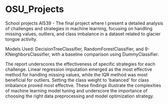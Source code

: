 # OSU_Projects
School projects
AI539 - The final project where I present a detailed analysis of challenges and strategies in machine learning, focusing on handling missing values, outliers, and class imbalance in a dataset related to glacier tongue activity.

Models Used: DecisionTreeClassifier, RandomForestClassifier, and 9-KNeighborsClassifier, with a baseline comparison using DummyClassifier.

The report underscores the effectiveness of specific strategies for each challenge. Linear regression imputation emerged as the most effective method for handling missing values, while the IQR method was most beneficial for outliers. Setting the class weight to 'balanced' for class imbalance proved most effective. These findings illustrate the complexities of machine learning model tuning and underscore the importance of choosing the right data preprocessing and model optimization strategy.
